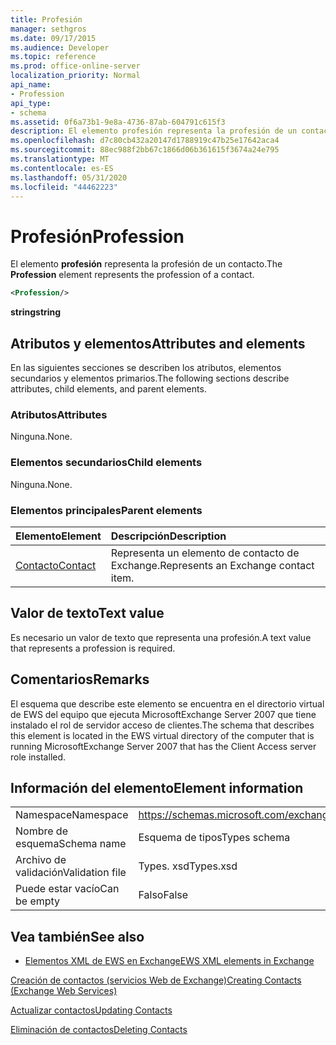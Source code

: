 ```yaml
---
title: Profesión
manager: sethgros
ms.date: 09/17/2015
ms.audience: Developer
ms.topic: reference
ms.prod: office-online-server
localization_priority: Normal
api_name:
- Profession
api_type:
- schema
ms.assetid: 0f6a73b1-9e8a-4736-87ab-604791c615f3
description: El elemento profesión representa la profesión de un contacto.
ms.openlocfilehash: d7c80cb432a20147d1788919c47b25e17642aca4
ms.sourcegitcommit: 88ec988f2bb67c1866d06b361615f3674a24e795
ms.translationtype: MT
ms.contentlocale: es-ES
ms.lasthandoff: 05/31/2020
ms.locfileid: "44462223"
---
```

# <a name="profession"></a><span data-ttu-id="89761-103">Profesión</span><span class="sxs-lookup"><span data-stu-id="89761-103">Profession</span></span>

<span data-ttu-id="89761-104">El elemento **profesión** representa la profesión de un contacto.</span><span class="sxs-lookup"><span data-stu-id="89761-104">The **Profession** element represents the profession of a contact.</span></span> 
  
```xml
<Profession/>
```

 <span data-ttu-id="89761-105">**string**</span><span class="sxs-lookup"><span data-stu-id="89761-105">**string**</span></span>
## <a name="attributes-and-elements"></a><span data-ttu-id="89761-106">Atributos y elementos</span><span class="sxs-lookup"><span data-stu-id="89761-106">Attributes and elements</span></span>

<span data-ttu-id="89761-107">En las siguientes secciones se describen los atributos, elementos secundarios y elementos primarios.</span><span class="sxs-lookup"><span data-stu-id="89761-107">The following sections describe attributes, child elements, and parent elements.</span></span>
  
### <a name="attributes"></a><span data-ttu-id="89761-108">Atributos</span><span class="sxs-lookup"><span data-stu-id="89761-108">Attributes</span></span>

<span data-ttu-id="89761-109">Ninguna.</span><span class="sxs-lookup"><span data-stu-id="89761-109">None.</span></span>
  
### <a name="child-elements"></a><span data-ttu-id="89761-110">Elementos secundarios</span><span class="sxs-lookup"><span data-stu-id="89761-110">Child elements</span></span>

<span data-ttu-id="89761-111">Ninguna.</span><span class="sxs-lookup"><span data-stu-id="89761-111">None.</span></span>
  
### <a name="parent-elements"></a><span data-ttu-id="89761-112">Elementos principales</span><span class="sxs-lookup"><span data-stu-id="89761-112">Parent elements</span></span>

|<span data-ttu-id="89761-113">**Elemento**</span><span class="sxs-lookup"><span data-stu-id="89761-113">**Element**</span></span>|<span data-ttu-id="89761-114">**Descripción**</span><span class="sxs-lookup"><span data-stu-id="89761-114">**Description**</span></span>|
|:-----|:-----|
|[<span data-ttu-id="89761-115">Contacto</span><span class="sxs-lookup"><span data-stu-id="89761-115">Contact</span></span>](contact.md) <br/> |<span data-ttu-id="89761-116">Representa un elemento de contacto de Exchange.</span><span class="sxs-lookup"><span data-stu-id="89761-116">Represents an Exchange contact item.</span></span>  <br/> |
   
## <a name="text-value"></a><span data-ttu-id="89761-117">Valor de texto</span><span class="sxs-lookup"><span data-stu-id="89761-117">Text value</span></span>

<span data-ttu-id="89761-118">Es necesario un valor de texto que representa una profesión.</span><span class="sxs-lookup"><span data-stu-id="89761-118">A text value that represents a profession is required.</span></span>
  
## <a name="remarks"></a><span data-ttu-id="89761-119">Comentarios</span><span class="sxs-lookup"><span data-stu-id="89761-119">Remarks</span></span>

<span data-ttu-id="89761-120">El esquema que describe este elemento se encuentra en el directorio virtual de EWS del equipo que ejecuta MicrosoftExchange Server 2007 que tiene instalado el rol de servidor acceso de clientes.</span><span class="sxs-lookup"><span data-stu-id="89761-120">The schema that describes this element is located in the EWS virtual directory of the computer that is running MicrosoftExchange Server 2007 that has the Client Access server role installed.</span></span>
  
## <a name="element-information"></a><span data-ttu-id="89761-121">Información del elemento</span><span class="sxs-lookup"><span data-stu-id="89761-121">Element information</span></span>

|||
|:-----|:-----|
|<span data-ttu-id="89761-122">Namespace</span><span class="sxs-lookup"><span data-stu-id="89761-122">Namespace</span></span>  <br/> |https://schemas.microsoft.com/exchange/services/2006/types  <br/> |
|<span data-ttu-id="89761-123">Nombre de esquema</span><span class="sxs-lookup"><span data-stu-id="89761-123">Schema name</span></span>  <br/> |<span data-ttu-id="89761-124">Esquema de tipos</span><span class="sxs-lookup"><span data-stu-id="89761-124">Types schema</span></span>  <br/> |
|<span data-ttu-id="89761-125">Archivo de validación</span><span class="sxs-lookup"><span data-stu-id="89761-125">Validation file</span></span>  <br/> |<span data-ttu-id="89761-126">Types. xsd</span><span class="sxs-lookup"><span data-stu-id="89761-126">Types.xsd</span></span>  <br/> |
|<span data-ttu-id="89761-127">Puede estar vacío</span><span class="sxs-lookup"><span data-stu-id="89761-127">Can be empty</span></span>  <br/> |<span data-ttu-id="89761-128">Falso</span><span class="sxs-lookup"><span data-stu-id="89761-128">False</span></span>  <br/> |
   
## <a name="see-also"></a><span data-ttu-id="89761-129">Vea también</span><span class="sxs-lookup"><span data-stu-id="89761-129">See also</span></span>



- [<span data-ttu-id="89761-130">Elementos XML de EWS en Exchange</span><span class="sxs-lookup"><span data-stu-id="89761-130">EWS XML elements in Exchange</span></span>](ews-xml-elements-in-exchange.md)


[<span data-ttu-id="89761-131">Creación de contactos (servicios Web de Exchange)</span><span class="sxs-lookup"><span data-stu-id="89761-131">Creating Contacts (Exchange Web Services)</span></span>](https://msdn.microsoft.com/library/4845917e-70d1-481c-bbd7-011ec6571789%28Office.15%29.aspx)
  
[<span data-ttu-id="89761-132">Actualizar contactos</span><span class="sxs-lookup"><span data-stu-id="89761-132">Updating Contacts</span></span>](https://msdn.microsoft.com/library/9a865953-b94a-4229-b632-2dee433314be%28Office.15%29.aspx)
  
[<span data-ttu-id="89761-133">Eliminación de contactos</span><span class="sxs-lookup"><span data-stu-id="89761-133">Deleting Contacts</span></span>](https://msdn.microsoft.com/library/fcc3dc84-cd3e-455e-a1a7-ae6921c9b588%28Office.15%29.aspx)

